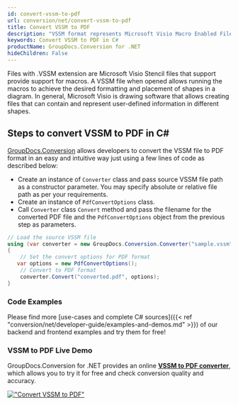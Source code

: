 ```yaml
---
id: convert-vssm-to-pdf
url: conversion/net/convert-vssm-to-pdf
title: Convert VSSM to PDF
description: "VSSM format represents Microsoft Visio Macro Enabled File Format with .vssm extension. Learn how to convert VSSM to PDF file programmatically in C# language using GroupDocs.Conversion for .NET library."
keywords: Convert VSSM to PDF in C#
productName: GroupDocs.Conversion for .NET
hideChildren: False
---
```


Files with .VSSM extension are Microsoft Visio Stencil files that support provide support for macros. A VSSM file when opened allows running the macros to achieve the desired formatting and placement of shapes in a diagram. In general, Microsoft Visio is drawing software that allows creating files that can contain and represent user-defined information in different shapes.

## Steps to convert VSSM to PDF in C#

[GroupDocs.Conversion](https://products.groupdocs.com/conversion/net) allows developers to convert the VSSM file to PDF format in an easy and intuitive way just using a few lines of code as described below:

* Create an instance of `Converter` class and pass source VSSM file path as a constructor parameter. You may specify absolute or relative file path as per your requirements. 
* Create an instance of `PdfConvertOptions` class.
* Call `Converter` class `Convert` method and pass the filename for the converted PDF file and the `PdfConvertOptions` object from the previous step as parameters.

```csharp
// Load the source VSSM file
using (var converter = new GroupDocs.Conversion.Converter("sample.vssm"))
{
    // Set the convert options for PDF format
   var options = new PdfConvertOptions();
    // Convert to PDF format
    converter.Convert("converted.pdf", options);
}
```

### Code Examples

Please find more [use-cases and complete C# sources]({{< ref "conversion/net/developer-guide/examples-and-demos.md" >}}) of our backend and frontend examples and try them for free!

### VSSM to PDF Live Demo

GroupDocs.Conversion for .NET provides an online [**VSSM to PDF converter**](https://products.groupdocs.app/conversion/vssm-to-pdf), which allows you to try it for free and check conversion quality and accuracy.

[!["Convert VSSM to PDF"](conversion/net/images/convert-to-pdf/convert-vssm-to-pdf.png)](https://products.groupdocs.app/conversion/vssm-to-pdf)